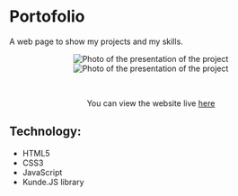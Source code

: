 # Portofolio

A web page to show my projects and my skills.

<p align="center">
  <img src="https://ibb.co/prXykL0" alt="Photo of the presentation of the project"/>
  <img src="https://ibb.co/J5GDcPB" alt="Photo of the presentation of the project"/>
</p>

<br>

<p align="center">
 You can view the website live <a href="https://ivanoiupetrut.github.io/Portfolio-website/" target="_blank">here</a>
</p>

## Technology:

- HTML5
- CSS3
- JavaScript
- Kunde.JS library
